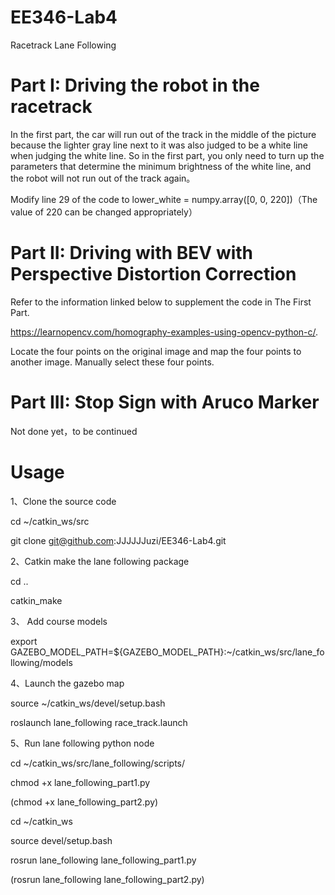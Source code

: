 # EE346-Lab4
Racetrack Lane Following

# Part I: Driving the robot in the racetrack
In the first part, the car will run out of the track in the middle of the picture because the lighter gray line next to it was also judged to be a white line when judging the white line. So in the first part, you only need to turn up the parameters that determine the minimum brightness of the white line, and the robot will not run out of the track again。

Modify line 29 of the code to lower_white = numpy.array([0, 0, 220])（The value of 220 can be changed appropriately）

# Part II: Driving with BEV with Perspective Distortion Correction
Refer to the information linked below to supplement the code in The First Part. 

https://learnopencv.com/homography-examples-using-opencv-python-c/.

Locate the four points on the original image and map the four points to another image. Manually select these four points.
# Part III: Stop Sign with Aruco Marker
Not done yet，to be continued
# Usage
1、Clone the source code

  cd ~/catkin_ws/src

  git clone git@github.com:JJJJJJuzi/EE346-Lab4.git

2、Catkin make the lane following package

  cd ..

  catkin_make

3、 Add course models

  export GAZEBO_MODEL_PATH=${GAZEBO_MODEL_PATH}:~/catkin_ws/src/lane_following/models

4、Launch the gazebo map

  source ~/catkin_ws/devel/setup.bash

  roslaunch lane_following race_track.launch

5、Run lane following python node

  cd ~/catkin_ws/src/lane_following/scripts/

  chmod +x lane_following_part1.py

  (chmod +x lane_following_part2.py)

  cd ~/catkin_ws

  source devel/setup.bash

  rosrun lane_following lane_following_part1.py

  (rosrun lane_following lane_following_part2.py)
